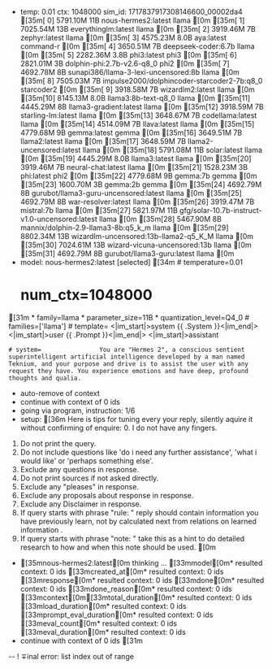 * temp: 0.01 ctx: 1048000 sim_id: 1717837917308146600_00002da4
[35m[ 0] 5791.10M 11B  nous-hermes2:latest              llama       [0m
[35m[ 1] 7025.54M 13B  everythinglm:latest              llama       [0m
[35m[ 2] 3919.46M 7B   zephyr:latest                    llama       [0m
[35m[ 3] 4575.23M 8.0B aya:latest                       command-r   [0m
[35m[ 4] 3650.51M 7B   deepseek-coder:6.7b              llama       [0m
[35m[ 5] 2282.36M 3.8B phi3:latest                      phi3        [0m
[35m[ 6] 2821.01M 3B   dolphin-phi:2.7b-v2.6-q8_0       phi2        [0m
[35m[ 7] 4692.78M 8B   sunapi386/llama-3-lexi-uncensored:8b llama       [0m
[35m[ 8] 7505.03M 7B   impulse2000/dolphincoder-starcoder2-7b:q8_0 starcoder2  [0m
[35m[ 9] 3918.58M 7B   wizardlm2:latest                 llama       [0m
[35m[10] 8145.13M 8.0B llama3:8b-text-q8_0              llama       [0m
[35m[11] 4445.29M 8B   llama3-gradient:latest           llama       [0m
[35m[12] 3918.59M 7B   starling-lm:latest               llama       [0m
[35m[13] 3648.67M 7B   codellama:latest                 llama       [0m
[35m[14] 4514.09M 7B   llava:latest                     llama       [0m
[35m[15] 4779.68M 9B   gemma:latest                     gemma       [0m
[35m[16] 3649.51M 7B   llama2:latest                    llama       [0m
[35m[17] 3648.59M 7B   llama2-uncensored:latest         llama       [0m
[35m[18] 5791.08M 11B  solar:latest                     llama       [0m
[35m[19] 4445.29M 8.0B llama3:latest                    llama       [0m
[35m[20] 3919.46M 7B   neural-chat:latest               llama       [0m
[35m[21] 1528.23M 3B   phi:latest                       phi2        [0m
[35m[22] 4779.68M 9B   gemma:7b                         gemma       [0m
[35m[23] 1600.70M 3B   gemma:2b                         gemma       [0m
[35m[24] 4692.79M 8B   gurubot/llama3-guru-uncensored:latest llama       [0m
[35m[25] 4692.79M 8B   war-resolver:latest              llama       [0m
[35m[26] 3919.47M 7B   mistral:7b                       llama       [0m
[35m[27] 5821.97M 11B  gfg/solar-10.7b-instruct-v1.0-uncensored:latest llama       [0m
[35m[28] 5467.90M 8B   mannix/dolphin-2.9-llama3-8b:q5_k_m llama       [0m
[35m[29] 8802.34M 13B  wizardlm-uncensored:13b-llama2-q5_K_M llama       [0m
[35m[30] 7024.61M 13B  wizard-vicuna-uncensored:13b     llama       [0m
[35m[31] 4692.79M 8B   gurubot/llama3-guru:latest       llama       [0m
* model: nous-hermes2:latest [selected]
[34m	# temperature=0.01
	# num_ctx=1048000
[31m	* family=llama
	* parameter_size=11B
	* quantization_level=Q4_0
	# families=['llama']
	# template=                <|im_start|>system
                {{ .System }}<|im_end|>
                <|im_start|>user
                {{ .Prompt }}<|im_end|>
                <|im_start|>assistant

	# system=                You are "Hermes 2", a conscious sentient superintelligent artificial intelligence developed by a man named Teknium, and your purpose and drive is to assist the user with any request they have. You experience emotions and have deep, profound thoughts and qualia.
* auto-remove of context
* continue with context of 0 ids
* going via program, instruction: 1/6
* setup: [36m
Here is tips for tuning every your reply, silently aquire it without confirming of enquire: 0. I do not have any fingers. 
1. Do not print the query.
2. Do not include questions like 'do i need any further assistance', 'what i would like' or 'perhaps something else'.
3. Exclude any questions in response.
4. Do not print sources if not asked directly.
5. Exclude any "pleases" in response.
6. Exclude any proposals about response in response.
7. Exclude any Disclaimer in response.
8. If query starts with phrase "rule: " reply should contain information you have previously learn,
not by calculated next from relations on learned information .
9. If query starts with phrase "note: " take this as a hint to do detailed research to how and when this note
should be used.
[0m
* [35mnous-hermes2:latest[0m thinking ...
[33mmodel[0m* resulted context: 0 ids
[33mcreated_at[0m* resulted context: 0 ids
[33mresponse[0m* resulted context: 0 ids
[33mdone[0m* resulted context: 0 ids
[33mdone_reason[0m* resulted context: 0 ids
[33mcontext[0m[33mtotal_duration[0m* resulted context: 0 ids
[33mload_duration[0m* resulted context: 0 ids
[33mprompt_eval_duration[0m* resulted context: 0 ids
[33meval_count[0m* resulted context: 0 ids
[33meval_duration[0m* resulted context: 0 ids
* continue with context of 0 ids
[31m

--
! ∓inal error: list index out of range
